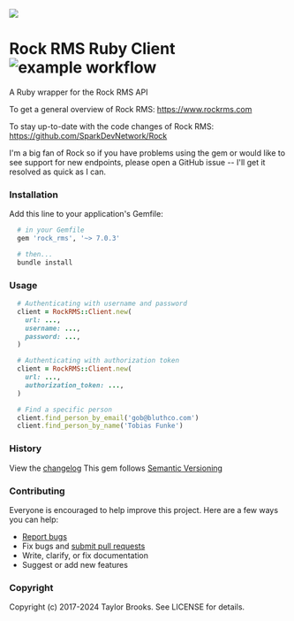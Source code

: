 ![](https://www.rockrms.com/Themes/RockExternal/Assets/Images/rock-logo.svg)

# Rock RMS Ruby Client ![example workflow](https://github.com/taylorbrooks/rock_rms/actions/workflows/test.yml/badge.svg)

A Ruby wrapper for the Rock RMS API

To get a general overview of Rock RMS: https://www.rockrms.com

To stay up-to-date with the code changes of Rock RMS: https://github.com/SparkDevNetwork/Rock

I'm a big fan of Rock so if you have problems using the gem or would like to see support for new endpoints, please open a GitHub issue -- I'll get it resolved as quick as I can.

### Installation
Add this line to your application's Gemfile:
````ruby
  # in your Gemfile
  gem 'rock_rms', '~> 7.0.3'

  # then...
  bundle install
````

### Usage
````ruby
  # Authenticating with username and password
  client = RockRMS::Client.new(
    url: ...,
    username: ...,
    password: ...,
  )

  # Authenticating with authorization token
  client = RockRMS::Client.new(
    url: ...,
    authorization_token: ...,
  )

  # Find a specific person
  client.find_person_by_email('gob@bluthco.com')
  client.find_person_by_name('Tobias Funke')
````

### History

View the [changelog](https://github.com/taylorbrooks/rock_rms/blob/master/CHANGELOG.md)
This gem follows [Semantic Versioning](http://semver.org/)

### Contributing

Everyone is encouraged to help improve this project. Here are a few ways you can help:

- [Report bugs](https://github.com/taylorbrooks/rock_rms/issues)
- Fix bugs and [submit pull requests](https://github.com/taylorbrooks/rock_rms/pulls)
- Write, clarify, or fix documentation
- Suggest or add new features

### Copyright
Copyright (c) 2017-2024 Taylor Brooks. See LICENSE for details.
